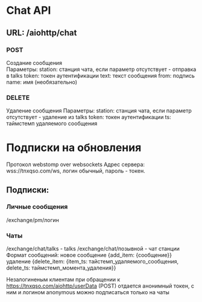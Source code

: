 # Chat API

## URL: /aiohttp/chat
### POST
Создание сообщения\
Параметры:
station: станция чата, если параметр отсутствует - отправка в talks
token: токен аутентификации
text: текст сообщения
from: подпись
name: имя (необязательно)

### DELETE
Удаление сообщения
Параметры:
station: станция чата, если параметр отсутствует - удаление из talks
token: токен аутентификации
ts: таймстемп удаляемого сообщения

# Подписки на обновления
Протокол webstomp over websockets 
Адрес сервера: wss://tnxqso.com/ws, логин обычный, пароль - токен. 
## Подписки:
### Личные сообщения
/exchange/pm/логин 
### Чаты
/exchange/chat/talks - talks
/exchange/chat/позывной - чат станции
Формат сообщений: 
новое сообщение {add_item: {сообщение}} 
удаление {delete_item: {item_ts: тайстемп_удаляемого_сообщения, delete_ts: таймстемп_момента_удаления}}

Незалогиненым клиентам при обращении к https://tnxqso.com/aiohttp/userData (POST) отдается анонимный токен, с ним и логином anonymous можно подписаться только на чаты

